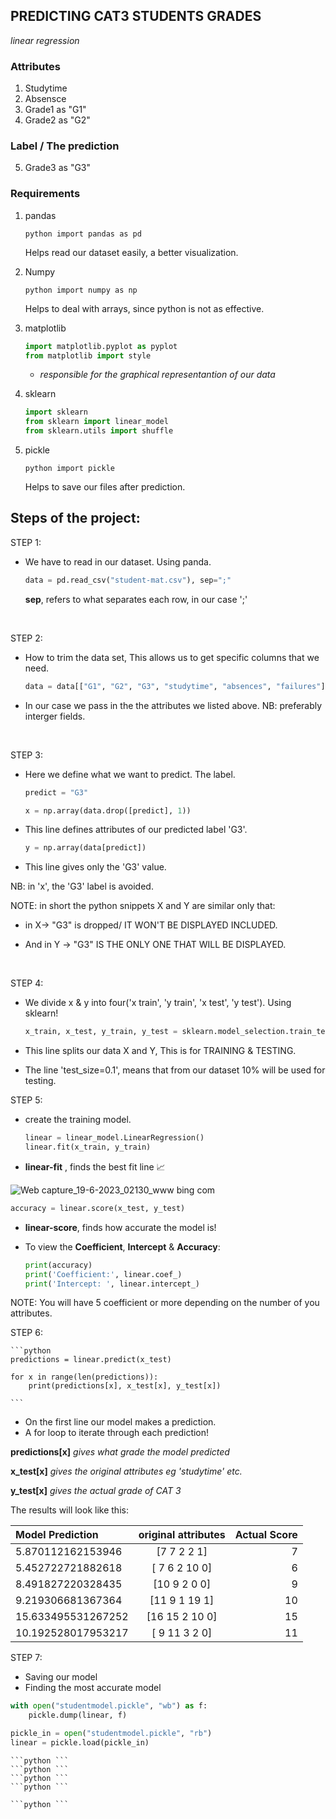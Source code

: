 ## PREDICTING CAT3 STUDENTS GRADES
*linear regression*

###  Attributes
1. Studytime
2. Absensce
3. Grade1 as "G1"
4. Grade2 as "G2"

###  Label / The prediction
5. Grade3 as "G3"

### Requirements
1. pandas
   
    ```python import pandas as pd ```

    Helps read our dataset easily, a better visualization.

2. Numpy
   
    ```python import numpy as np ```

    Helps to deal with arrays, since python is not as effective.

3. matplotlib
   
    ```python 
    import matplotlib.pyplot as pyplot
    from matplotlib import style
    ```

    - *responsible for the graphical representantion of our data*

4. sklearn
   
    ```python 
    import sklearn 
    from sklearn import linear_model
    from sklearn.utils import shuffle 
    ```

5. pickle
   
    ```python import pickle ```

    Helps to save our files after prediction.


## Steps of the project:

STEP 1:

- We have to read in our dataset. Using panda.

    ```python 
    data = pd.read_csv("student-mat.csv"), sep=";"
    ```

    **sep**, refers to what separates each row, in our case ';'
<br>

STEP 2:

- How to trim the data set, This allows us to get specific columns that we need.

    ```python 
    data = data[["G1", "G2", "G3", "studytime", "absences", "failures"]] 
    ```

- In our case we pass in the the attributes we listed above.
NB: preferably interger fields.
<br>

STEP 3: 

- Here we define what we want to predict. The label.

    ```python
    predict = "G3"
    ```

    ```python
    x = np.array(data.drop([predict], 1)) 
    ```

- This line defines attributes of our predicted label 'G3'.
  
    ```python 
    y = np.array(data[predict]) 
    ```
- This line gives only the 'G3' value.
  
NB: in 'x', the 'G3' label is avoided.

NOTE: in short the python snippets X and Y are similar only
that:
- in X-> "G3" is dropped/ IT WON'T BE DISPLAYED INCLUDED.

- And in Y -> "G3" IS THE ONLY ONE THAT WILL BE DISPLAYED.
<br>

STEP 4:

- We divide x & y into four('x train', 'y train', 'x test', 'y test'). Using sklearn!
  
    ```python
    x_train, x_test, y_train, y_test = sklearn.model_selection.train_test_split(x, y, test_size=0.1) 
    ```

- This line splits our data X and Y, This is for TRAINING & TESTING.
  
- The line 'test_size=0.1', means that from our dataset 10% will be used for testing.

STEP 5:
- create the training model.
  
    ```python 
    linear = linear_model.LinearRegression()
    linear.fit(x_train, y_train)
    ```
- **linear-fit** , finds the best fit line 📈
  
![Web capture_19-6-2023_02130_www bing com](https://github.com/edyprogramz/Predicting-Exam-Students-Grades/assets/116636391/8f867b95-49f7-44e3-b7be-1ad684fbe1f7)
<br>

```python 
accuracy = linear.score(x_test, y_test)
```

- **linear-score**, finds how accurate the model is!
  
- To view the **Coefficient**, **Intercept** & **Accuracy**:
   
    ```python
    print(accuracy)
    print('Coefficient:', linear.coef_)
    print('Intercept: ', linear.intercept_)
    ```
NOTE: You will have 5 coefficient or more depending on the number of you attributes.

STEP 6:

    ```python 
    predictions = linear.predict(x_test)

    for x in range(len(predictions)):
        print(predictions[x], x_test[x], y_test[x])
        
    ```

- On the first line our model makes a prediction.
- A for loop to iterate through each prediction!
  
**predictions[x]**  *gives what grade the model predicted*

**x_test[x]**    *gives the original attributes eg 'studytime' etc.*

**y_test[x]**    *gives the actual grade of CAT 3*

The results will look like this:

| Model Prediction | original attributes | Actual Score |
|:---------------- |:-------------------:|-------------:|
|5.870112162153946 | [7 7 2 2 1] | 7 |
|5.452722721882618 |[ 7  6  2 10  0]| 6|
|8.491827220328435 | [10  9  2  0  0] | 9 |
|9.219306681367364 |[11  9  1 19  1] | 10|
|15.633495531267252 | [16 15  2 10  0] | 15|
|10.192528017953217  |[ 9 11  3  2  0] | 11|

STEP 7:

- Saving our model
- Finding the most accurate model

```python
with open("studentmodel.pickle", "wb") as f:
    pickle.dump(linear, f)

pickle_in = open("studentmodel.pickle", "rb")
linear = pickle.load(pickle_in)
```


    ```python ```
    ```python ```
    ```python ```
    ```python ```

    ```python ```



